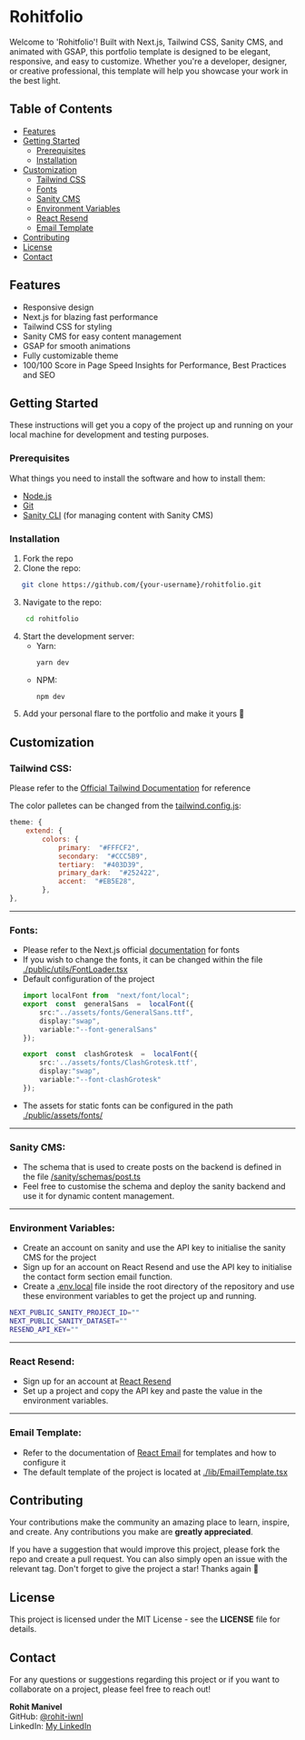 
# Rohitfolio

Welcome to 'Rohitfolio'! Built with Next.js, Tailwind CSS, Sanity CMS, and animated with GSAP, this portfolio template is designed to be elegant, responsive, and easy to customize. Whether you're a developer, designer, or creative professional, this template will help you showcase your work in the best light.

## Table of Contents
- [Features](#features)
- [Getting Started](#getting-started)
  - [Prerequisites](#prerequisites)
  - [Installation](#installation)
- [Customization](#customization)
  - [Tailwind CSS](#tailwind-css)
  - [Fonts](#fonts)
  - [Sanity CMS](#sanity-cms)
  - [Environment Variables](#environment-variables)
  - [React Resend](#react-resend)
  - [Email Template](#email-template)
- [Contributing](#contributing)
- [License](#license)
- [Contact](#contact)


## Features

- Responsive design
- Next.js for blazing fast performance
- Tailwind CSS for styling
- Sanity CMS for easy content management
- GSAP for smooth animations
- Fully customizable theme
- 100/100 Score in Page Speed Insights for Performance, Best Practices and SEO

## Getting Started

These instructions will get you a copy of the project up and running on your local machine for development and testing purposes.

### Prerequisites

What things you need to install the software and how to install them:

- [Node.js](https://nodejs.org/)
- [Git](https://git-scm.com/)
- [Sanity CLI](https://www.sanity.io/docs/getting-started-with-sanity-cli) (for managing content with Sanity CMS)

### Installation

1. Fork the repo
2. Clone the repo:
```bash
   git clone https://github.com/{your-username}/rohitfolio.git
```
3. Navigate to the repo:
```bash
	cd rohitfolio
```
4. Start the development server:
	- Yarn:
		```bash
		yarn dev
		 ```
	- NPM:
		```bash
		npm dev
		 ```
5. Add your personal flare to the portfolio and make it yours 🤝

## Customization

### Tailwind CSS:
Please refer to the [Official Tailwind Documentation](https://tailwindcss.com/docs) for reference

The color palletes can be changed from the <u>tailwind.config.js</u>:
```js
theme: {
	extend: {
		colors: {
			primary:  "#FFFCF2",
			secondary:  "#CCC5B9",
			tertiary:  "#403D39",
			primary_dark:  "#252422",
			accent:  "#EB5E28",
		},
},
```
---
### Fonts:
- Please refer to the Next.js official [documentation](https://nextjs.org/docs/pages/building-your-application/optimizing/fonts) for fonts
- If you wish to change the fonts, it can be changed within the file <u>./public/utils/FontLoader.tsx</u>
- Default configuration of the project
	```typescript
	import localFont from  "next/font/local";
	export  const  generalSans  =  localFont({
		src:"../assets/fonts/GeneralSans.ttf",
		display:"swap",
		variable:"--font-generalSans"
	});
	
	export  const  clashGrotesk  =  localFont({
		src:'../assets/fonts/ClashGrotesk.ttf',
		display:"swap",
		variable:"--font-clashGrotesk"
	}); 
	```
- The assets for static fonts can be configured in the path <u>./public/assets/fonts/</u>
---
### Sanity CMS:
- The schema that is used to create posts on the backend is defined in the file <u>/sanity/schemas/post.ts</u>
- Feel free to customise the schema and deploy the sanity backend and use it for dynamic content management.
---
### Environment Variables:
- Create an account on sanity and use the API key to initialise the sanity CMS for the project
- Sign up for an account on React Resend and use the API key to initialise the contact form section email function.
- Create a <u>.env.local</u> file inside the root directory of the repository and use these environment variables to get the project up and running.
```bash
NEXT_PUBLIC_SANITY_PROJECT_ID=""
NEXT_PUBLIC_SANITY_DATASET=""
RESEND_API_KEY=""
```
---
### React Resend:
- Sign up for an account at [React Resend](https://resend.com/)
- Set up a project and copy the API key and paste the value in the environment variables.
---
### Email Template:
- Refer to the documentation of [React Email](https://react.email/) for templates and how to configure it
- The default template of the project is located at <u>./lib/EmailTemplate.tsx</u>
## Contributing

Your contributions make the community an amazing place to learn, inspire, and create. Any contributions you make are **greatly appreciated**.

If you have a suggestion that would improve this project, please fork the repo and create a pull request. You can also simply open an issue with the relevant tag. Don't forget to give the project a star! Thanks again 🫡
## License

This project is licensed under the MIT License - see the **LICENSE** file for details.
## Contact
For any questions or suggestions regarding this project or if you want to collaborate on a project, please feel free to reach out!

**Rohit Manivel**   
GitHub: [@rohit-iwnl](https://github.com/rohit-iwnl)  
LinkedIn: [My LinkedIn](https://www.linkedin.com/in/rohit-manivel)

